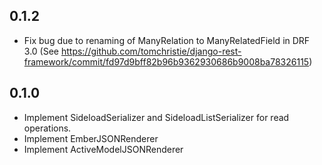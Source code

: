 
## 0.1.2
+ Fix bug due to renaming of ManyRelation to ManyRelatedField in DRF 3.0
  (See https://github.com/tomchristie/django-rest-framework/commit/fd97d9bff82b96b9362930686b9008ba78326115)

## 0.1.0
+ Implement SideloadSerializer and SideloadListSerializer for
  read operations.
+ Implement EmberJSONRenderer
+ Implement ActiveModelJSONRenderer
